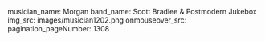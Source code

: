 musician_name: Morgan
band_name: Scott Bradlee &amp; Postmodern Jukebox
img_src: images/musician1202.png
onmouseover_src: 
pagination_pageNumber: 1308